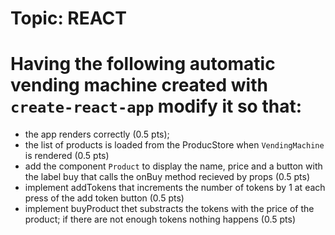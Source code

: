 # Topic: REACT

# Having the following automatic vending machine created with `create-react-app` modify it so that:
- the app renders correctly (0.5 pts);
- the list of products is loaded from the ProducStore when `VendingMachine` is rendered (0.5 pts)
- add the component `Product` to display the name, price and a button with the label buy that calls the onBuy method recieved by props (0.5 pts)
- implement addTokens that increments the number of tokens by 1 at each press of the add token button (0.5 pts)
- implement buyProduct thet substracts the tokens with the price of the product; if there are not enough tokens nothing happens (0.5 pts)
